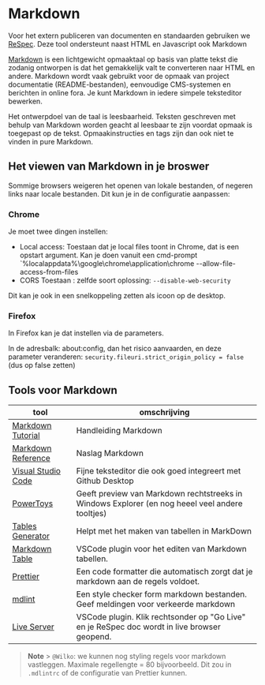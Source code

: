 # Markdown

Voor het extern publiceren van documenten en standaarden gebruiken we [ReSpec](../ReSpec). Deze tool ondersteunt naast HTML en Javascript ook Markdown

[Markdown](https://nl.wikipedia.org/wiki/Markdown) is een lichtgewicht opmaaktaal op basis van platte tekst die zodanig ontworpen is dat het gemakkelijk valt te converteren naar HTML en andere. Markdown wordt vaak gebruikt voor de opmaak van project documentatie (README-bestanden), eenvoudige CMS-systemen en berichten in online fora. Je kunt Markdown in iedere simpele teksteditor bewerken.

Het ontwerpdoel van de taal is leesbaarheid. Teksten geschreven met behulp van Markdown worden geacht al leesbaar te zijn voordat opmaak is toegepast op de tekst. Opmaakinstructies en tags zijn dan ook niet te vinden in pure Markdown.

## Het viewen van Markdown in je broswer

Sommige browsers weigeren het openen van lokale bestanden, of negeren links naar locale bestanden. Dit kun je in de configuratie aanpassen:

### Chrome

Je moet twee dingen instellen:

- Local access: Toestaan dat je local files toont in Chrome, dat is een opstart argument. Kan je doen vanuit een cmd-prompt `%localappdata%\google\chrome\application\chrome --allow-file-access-from-files
- CORS Toestaan : zelfde soort oplossing: `--disable-web-security`

Dit kan je ook in een snelkoppeling zetten als icoon op de desktop.

### Firefox

In Firefox kan je dat instellen via de parameters.

In de adresbalk: about:config, dan het risico aanvaarden, en deze parameter veranderen: `security.fileuri.strict_origin_policy = false` (dus op false zetten)

## Tools voor Markdown

| tool                                                                                        | omschrijving                                                                                    |
| ------------------------------------------------------------------------------------------- | ----------------------------------------------------------------------------------------------- |
| [Markdown Tutorial](https://www.markdownguide.org/getting-started/)                         | Handleiding Markdown                                                                            |
| [Markdown Reference](https://www.markdownguide.org/basic-syntax)                            | Naslag Markdown                                                                                 |
| [Visual Studio Code](https://code.visualstudio.com/)                                        | Fijne teksteditor die ook goed integreert met Github Desktop                                    |
| [PowerToys](https://learn.microsoft.com/en-us/windows/powertoys/)                           | Geeft preview van Markdown rechtstreeks in Windows Explorer (en nog heeel veel andere tooltjes) |
| [Tables Generator](https://www.tablesgenerator.com/markdown_tables)                         | Helpt met het maken van tabellen in MarkDown                                                    |
| [Markdown Table](https://marketplace.visualstudio.com/items?itemName=TakumiI.markdowntable) | VSCode plugin voor het editen van Markdown tabellen.                                            |
| [Prettier](https://prettier.io/)                                                            | Een code formatter die automatisch zorgt dat je markdown aan de regels voldoet.                 |
| [mdlint](https://github.com/Laboratoria/mdlint)                                             | Een style checker form markdown bestanden. Geef meldingen voor verkeerde markdown               |
| [Live Server](https://marketplace.visualstudio.com/items?itemName=ritwickdey.LiveServer)    | VSCode plugin. Klik rechtsonder op "Go Live" en je ReSpec doc wordt in live browser geopend.    |

> **Note** > `@Wilko`: we kunnen nog styling regels voor markdown vastleggen. Maximale regellengte = 80 bijvoorbeeld. Dit zou in `.mdlintrc` of de configuratie van Prettier kunnen.
